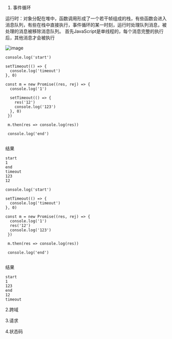 1. 事件循环

运行时：对象分配在堆中，函数调用形成了一个若干帧组成的栈，有些函数会进入消息队列，有些在栈中直接执行，事件循环的某一时刻，运行时处理队列消息，被处理的消息被移除消息队列。
首先JavaScript是单线程的，每个消息完整的执行后，其他消息才会被执行

![image](https://res.cloudinary.com/practicaldev/image/fetch/s--hPFPTZp2--/c_limit%2Cf_auto%2Cfl_progressive%2Cq_66%2Cw_880/https://dev-to-uploads.s3.amazonaws.com/i/p54casaaz9oq0g8ztpi5.gif)

```
console.log('start')

setTimeout(() => {
  console.log('timeout')
}, 0)

const m = new Promise((res, rej) => {
  console.log('1')
  
  setTimeout(() => {
    res('12')
    console.log('123')
  }, 0)
 })
 
 m.then(res => console.log(res))
 
 console.log('end')
  
```
结果
```
start
1
end
timeout
123
12
```
```
console.log('start')

setTimeout(() => {
  console.log('timeout')
}, 0)

const m = new Promise((res, rej) => {
  console.log('1')
  res('12')
  console.log('123')
 })
 
 m.then(res => console.log(res))
 
 console.log('end')
  
```
结果
```
start
1
123
end
12
timeout
```
2.跨域

3.请求

4.状态码


